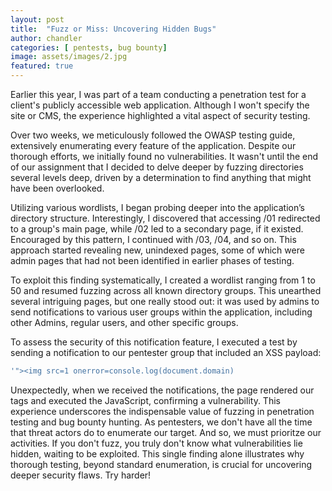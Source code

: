 ```yaml
---
layout: post
title:  "Fuzz or Miss: Uncovering Hidden Bugs"
author: chandler
categories: [ pentests, bug bounty]
image: assets/images/2.jpg
featured: true
---
```


Earlier this year, I was part of a team conducting a penetration test for a client's publicly accessible web application. Although I won't specify the site or CMS, the experience highlighted a vital aspect of security testing.

Over two weeks, we meticulously followed the OWASP testing guide, extensively enumerating every feature of the application. Despite our thorough efforts, we initially found no vulnerabilities. It wasn't until the end of our assignment that I decided to delve deeper by fuzzing directories several levels deep, driven by a determination to find anything that might have been overlooked.

Utilizing various wordlists, I began probing deeper into the application’s directory structure. Interestingly, I discovered that accessing /01 redirected to a group's main page, while /02 led to a secondary page, if it existed. Encouraged by this pattern, I continued with /03, /04, and so on. This approach started revealing new, unindexed pages, some of which were admin pages that had not been identified in earlier phases of testing.

To exploit this finding systematically, I created a wordlist ranging from 1 to 50 and resumed fuzzing across all known directory groups. This unearthed several intriguing pages, but one really stood out: it was used by admins to send notifications to various user groups within the application, including other Admins, regular users, and other specific groups.

To assess the security of this notification feature, I executed a test by sending a notification to our pentester group that included an XSS payload:
```bash
'"><img src=1 onerror=console.log(document.domain)
```

Unexpectedly, when we received the notifications, the page rendered our tags and executed the JavaScript, confirming a vulnerability. This experience underscores the indispensable value of fuzzing in penetration testing and bug bounty hunting. As pentesters, we don't have all the time that threat actors do to enumerate our target. And so, we must prioritze our activities. If you don't fuzz, you truly don't know what vulnerabilities lie hidden, waiting to be exploited. This single finding alone illustrates why thorough testing, beyond standard enumeration, is crucial for uncovering deeper security flaws. Try harder!
